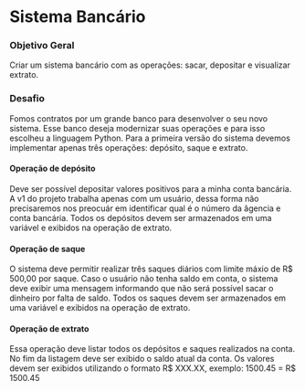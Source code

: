 # Sistema Bancário

### Objetivo Geral

Criar um sistema bancário com as operações: sacar, depositar e visualizar extrato.

### Desafio

Fomos contratos por um grande banco para desenvolver o seu novo sistema. Esse banco deseja modernizar suas operações e para isso escolheu a linguagem Python. Para a primeira versão do sistema devemos implementar apenas três operações: depósito, saque e extrato.

#### Operação de depósito

Deve ser possível depositar valores positivos para a minha conta bancária. A v1 do projeto trabalha apenas com um usuário, dessa forma não precisaremos nos preocuár em identificar qual  é o número da âgencia e conta bancária. Todos os depósitos devem ser armazenados em uma variável e exibidos na operação de extrato.

#### Operação de saque

O sistema deve permitir realizar três saques diários com limite máxio de R$ 500,00 por saque. Caso o usuário não tenha saldo em conta, o sistema deve exibir uma mensagem informando que não será possível sacar o dinheiro por falta de saldo. Todos os saques devem ser armazenados em uma variável e exibidos na operação de extrato.

#### Operação de extrato

Essa operação deve listar todos os depósitos e saques realizados na conta. No fim da listagem deve ser exibido o saldo atual da conta.
Os valores devem ser exibidos utilizando o formato R$ XXX.XX, exemplo:
1500.45 = R$ 1500.45
